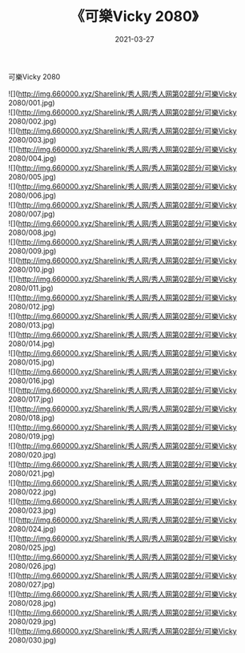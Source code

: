 ﻿---
layout: post
title:  《可樂Vicky 2080》
date:   2021-03-27
img: http://img.660000.xyz/Sharelink/秀人网/秀人网第02部分/可樂Vicky 2080/000.jpg
categories: [美女, 清纯, 唯美]
---

可樂Vicky 2080

  ![](http://img.660000.xyz/Sharelink/秀人网/秀人网第02部分/可樂Vicky 2080/001.jpg) <br> ![](http://img.660000.xyz/Sharelink/秀人网/秀人网第02部分/可樂Vicky 2080/002.jpg) <br> ![](http://img.660000.xyz/Sharelink/秀人网/秀人网第02部分/可樂Vicky 2080/003.jpg) <br> ![](http://img.660000.xyz/Sharelink/秀人网/秀人网第02部分/可樂Vicky 2080/004.jpg) <br> ![](http://img.660000.xyz/Sharelink/秀人网/秀人网第02部分/可樂Vicky 2080/005.jpg) <br> ![](http://img.660000.xyz/Sharelink/秀人网/秀人网第02部分/可樂Vicky 2080/006.jpg) <br> ![](http://img.660000.xyz/Sharelink/秀人网/秀人网第02部分/可樂Vicky 2080/007.jpg) <br> ![](http://img.660000.xyz/Sharelink/秀人网/秀人网第02部分/可樂Vicky 2080/008.jpg) <br> ![](http://img.660000.xyz/Sharelink/秀人网/秀人网第02部分/可樂Vicky 2080/009.jpg) <br> ![](http://img.660000.xyz/Sharelink/秀人网/秀人网第02部分/可樂Vicky 2080/010.jpg) <br> ![](http://img.660000.xyz/Sharelink/秀人网/秀人网第02部分/可樂Vicky 2080/011.jpg) <br> ![](http://img.660000.xyz/Sharelink/秀人网/秀人网第02部分/可樂Vicky 2080/012.jpg) <br> ![](http://img.660000.xyz/Sharelink/秀人网/秀人网第02部分/可樂Vicky 2080/013.jpg) <br> ![](http://img.660000.xyz/Sharelink/秀人网/秀人网第02部分/可樂Vicky 2080/014.jpg) <br> ![](http://img.660000.xyz/Sharelink/秀人网/秀人网第02部分/可樂Vicky 2080/015.jpg) <br> ![](http://img.660000.xyz/Sharelink/秀人网/秀人网第02部分/可樂Vicky 2080/016.jpg) <br> ![](http://img.660000.xyz/Sharelink/秀人网/秀人网第02部分/可樂Vicky 2080/017.jpg) <br> ![](http://img.660000.xyz/Sharelink/秀人网/秀人网第02部分/可樂Vicky 2080/018.jpg) <br> ![](http://img.660000.xyz/Sharelink/秀人网/秀人网第02部分/可樂Vicky 2080/019.jpg) <br> ![](http://img.660000.xyz/Sharelink/秀人网/秀人网第02部分/可樂Vicky 2080/020.jpg) <br> ![](http://img.660000.xyz/Sharelink/秀人网/秀人网第02部分/可樂Vicky 2080/021.jpg) <br> ![](http://img.660000.xyz/Sharelink/秀人网/秀人网第02部分/可樂Vicky 2080/022.jpg) <br> ![](http://img.660000.xyz/Sharelink/秀人网/秀人网第02部分/可樂Vicky 2080/023.jpg) <br> ![](http://img.660000.xyz/Sharelink/秀人网/秀人网第02部分/可樂Vicky 2080/024.jpg) <br> ![](http://img.660000.xyz/Sharelink/秀人网/秀人网第02部分/可樂Vicky 2080/025.jpg) <br> ![](http://img.660000.xyz/Sharelink/秀人网/秀人网第02部分/可樂Vicky 2080/026.jpg) <br> ![](http://img.660000.xyz/Sharelink/秀人网/秀人网第02部分/可樂Vicky 2080/027.jpg) <br> ![](http://img.660000.xyz/Sharelink/秀人网/秀人网第02部分/可樂Vicky 2080/028.jpg) <br> ![](http://img.660000.xyz/Sharelink/秀人网/秀人网第02部分/可樂Vicky 2080/029.jpg) <br> ![](http://img.660000.xyz/Sharelink/秀人网/秀人网第02部分/可樂Vicky 2080/030.jpg) <br>